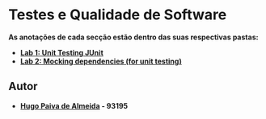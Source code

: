 # Testes e Qualidade de Software

**As anotações de cada secção estão dentro das suas respectivas pastas:**

-   [**Lab 1: Unit Testing JUnit**](./lab1/README.md) 
-   [**Lab 2: Mocking dependencies (for unit testing)**](./lab2/README.md) 



## Autor

 - **[Hugo Paiva de Almeida](https://github.com/hugofpaiva) - 93195**
